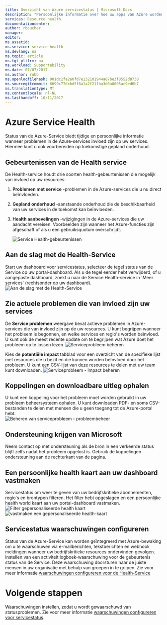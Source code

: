 ```yaml
---
title: Overzicht van Azure servicestatus | Microsoft Docs
description: "Persoonlijke informatie over hoe uw apps van Azure worden beïnvloed door de huidige en toekomstige Azure serviceproblemen en onderhoud."
services: Resource health
documentationcenter: 
author: rboucher
manager: 
editor: 
ms.assetid: 
ms.service: service-health
ms.devlang: na
ms.topic: article
ms.tgt_pltfrm: na
ms.workload: Supportability
ms.date: 07/07/2017
ms.author: robb
ms.openlocfilehash: 001dc1fa2a0fd7e132101944a87be3f8552d8738
ms.sourcegitcommit: 6699c77dcbd5f8a1a2f21fba3d0a0005ac9ed6b7
ms.translationtype: MT
ms.contentlocale: nl-NL
ms.lasthandoff: 10/11/2017
---
```

# <a name="azure-service-health"></a>Azure Service Health
Status van de Azure-Service biedt tijdige en persoonlijke informatie wanneer problemen in de Azure-services invloed zijn op uw services.  Hiermee kunt u ook voorbereiden op toekomstige gepland onderhoud.

## <a name="service-health-events"></a>Gebeurtenissen van de Health service
De Health-service houdt drie soorten health-gebeurtenissen die mogelijk van invloed op uw resources:
1. **Problemen met service** -problemen in de Azure-services die u nu direct beïnvloeden. 
2. **Gepland onderhoud** -aanstaande onderhoud die de beschikbaarheid van uw services in de toekomst kan beïnvloeden.  
3. **Health aanbevelingen** -wijzigingen in de Azure-services die uw aandacht vereisen. Voorbeelden zijn wanneer het Azure-functies zijn afgeschaft of als u een gebruiksquotum overschrijdt.

    ![Service Health-gebeurtenissen](./media/service-health-overview/azure-service-health-overview-7.png)

## <a name="get-started-with-service-health"></a>Aan de slag met de Health-Service
Start uw dashboard voor servicestatus, selecteer de tegel status van de Service op uw portal-dashboard. Als u de tegel eerder hebt verwijderd, of u aangepaste dashboard, zoekt u naar de Service Health-service in 'Meer services' (rechtsonder op uw dashboard).
![Aan de slag met de Health-Service](./media/service-health-overview/azure-service-health-overview-1.png)

## <a name="see-current-issues-which-impact-your-services"></a>Zie actuele problemen die van invloed zijn uw services
De **Service problemen** weergave bevat actieve problemen in Azure-services die van invloed zijn op de uw resources. U kunt begrijpen wanneer het probleem is begonnen, en welke services en regio's worden beïnvloed. U kunt ook de meest recente update om te begrijpen wat Azure doet het probleem op te lossen lezen. 
![Serviceprobleem beheren](./media/service-health-overview/azure-service-health-overview-2.png)

Kies de **potentiële impact** tabblad voor een overzicht van de specifieke lijst met resources die u bezit en die kunnen worden beïnvloed door het probleem. U kunt een CSV-lijst van deze resources te delen met uw team kunt downloaden.
![Serviceprobleem - Impact beheren](./media/service-health-overview/azure-service-health-overview-4.png)

## <a name="get-links-and-downloadable-explanations"></a>Koppelingen en downloadbare uitleg ophalen 
U kunt een koppeling voor het probleem moet worden gebruikt in uw probleem beheersysteem ophalen. U kunt downloaden PDF- en soms CSV-bestanden te delen met mensen die u geen toegang tot de Azure-portal hebt.   
![Beheren van serviceprobleem - probleembeheer](./media/service-health-overview/azure-service-health-overview-3.png)

## <a name="get-support-from-microsoft"></a>Ondersteuning krijgen van Microsoft
Neem contact op met ondersteuning als de bron in een verkeerde status blijft zelfs nadat het probleem opgelost is.  Gebruik de koppelingen ondersteuning aan de rechterkant van de pagina.  

## <a name="pin-a-personalized-health-map-to-your-dashboard"></a>Een persoonlijke health kaart aan uw dashboard vastmaken
Servicestatus om weer te geven van uw bedrijfskritieke abonnementen, regio's en brontypen filteren. Het filter hebt opgeslagen en een persoonlijke health world kaart aan uw portal-dashboard vastmaken. 
![Filter gepersonaliseerde health kaart](./media/service-health-overview/azure-service-health-overview-6a.png)
![vastmaken een gepersonaliseerde health-kaart](./media/service-health-overview/azure-service-health-overview-6b.png)

## <a name="configure-service-health-alerts"></a>Servicestatus waarschuwingen configureren
Status van de Azure-Service kan worden geïntegreerd met Azure-bewaking om u te waarschuwen via e-mailberichten, tekstberichten en webhook meldingen wanneer uw bedrijfskritieke resources ondervinden gevolgen. Instellen van een activiteit logboek-waarschuwing voor de gebeurtenis status van de Service. Deze waarschuwing doorsturen naar de juiste mensen in uw organisatie met behulp van groepen in te grijpen. Zie voor meer informatie [waarschuwingen configureren voor de Health-Service](../monitoring-and-diagnostics/monitoring-activity-log-alerts-on-service-notifications.md)

# <a name="next-steps"></a>Volgende stappen
Waarschuwingen instellen, zodat u wordt gewaarschuwd van statusproblemen. Zie voor meer informatie [waarschuwingen configureren voor servicestatus](../monitoring-and-diagnostics/monitoring-activity-log-alerts-on-service-notifications.md). 